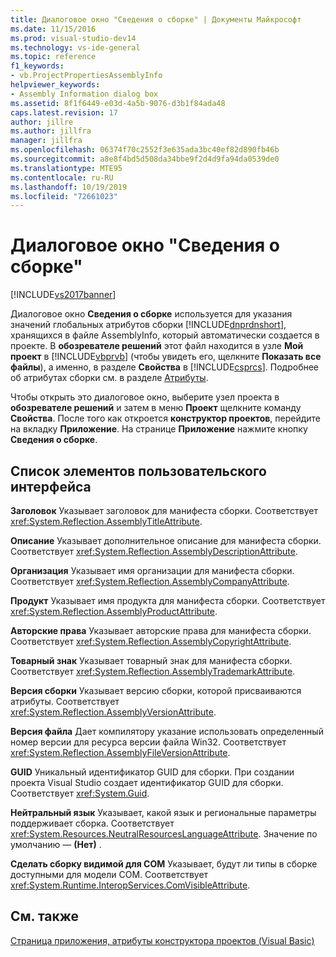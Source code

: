 ```yaml
---
title: Диалоговое окно "Сведения о сборке" | Документы Майкрософт
ms.date: 11/15/2016
ms.prod: visual-studio-dev14
ms.technology: vs-ide-general
ms.topic: reference
f1_keywords:
- vb.ProjectPropertiesAssemblyInfo
helpviewer_keywords:
- Assembly Information dialog box
ms.assetid: 8f1f6449-e03d-4a5b-9076-d3b1f84ada48
caps.latest.revision: 17
author: jillre
ms.author: jillfra
manager: jillfra
ms.openlocfilehash: 06374f70c2552f3e635ada3bc40ef82d890fb46b
ms.sourcegitcommit: a8e8f4bd5d508da34bbe9f2d4d9fa94da0539de0
ms.translationtype: MTE95
ms.contentlocale: ru-RU
ms.lasthandoff: 10/19/2019
ms.locfileid: "72661023"
---
```

# <a name="assembly-information-dialog-box"></a>Диалоговое окно "Сведения о сборке"
[!INCLUDE[vs2017banner](../../includes/vs2017banner.md)]

Диалоговое окно **Сведения о сборке** используется для указания значений глобальных атрибутов сборки [!INCLUDE[dnprdnshort](../../includes/dnprdnshort-md.md)], хранящихся в файле AssemblyInfo, который автоматически создается в проекте. В **обозревателе решений** этот файл находится в узле **Мой проект** в [!INCLUDE[vbprvb](../../includes/vbprvb-md.md)] (чтобы увидеть его, щелкните **Показать все файлы**), а именно, в разделе **Свойства** в [!INCLUDE[csprcs](../../includes/csprcs-md.md)]. Подробнее об атрибутах сборки см. в разделе [Атрибуты](https://msdn.microsoft.com/library/ae334cee-d96c-4243-a5e3-06dd7fcaf205).

 Чтобы открыть это диалоговое окно, выберите узел проекта в **обозревателе решений** и затем в меню **Проект** щелкните команду **Свойства**. После того как откроется **конструктор проектов**, перейдите на вкладку **Приложение**. На странице **Приложение** нажмите кнопку **Сведения о сборке**.

## <a name="uielement-list"></a>Список элементов пользовательского интерфейса
 **Заголовок** Указывает заголовок для манифеста сборки. Соответствует <xref:System.Reflection.AssemblyTitleAttribute>.

 **Описание** Указывает дополнительное описание для манифеста сборки. Соответствует <xref:System.Reflection.AssemblyDescriptionAttribute>.

 **Организация** Указывает имя организации для манифеста сборки. Соответствует <xref:System.Reflection.AssemblyCompanyAttribute>.

 **Продукт** Указывает имя продукта для манифеста сборки. Соответствует <xref:System.Reflection.AssemblyProductAttribute>.

 **Авторские права** Указывает авторские права для манифеста сборки. Соответствует <xref:System.Reflection.AssemblyCopyrightAttribute>.

 **Товарный знак** Указывает товарный знак для манифеста сборки. Соответствует <xref:System.Reflection.AssemblyTrademarkAttribute>.

 **Версия сборки** Указывает версию сборки, которой присваиваются атрибуты. Соответствует <xref:System.Reflection.AssemblyVersionAttribute>.

 **Версия файла** Дает компилятору указание использовать определенный номер версии для ресурса версии файла Win32. Соответствует <xref:System.Reflection.AssemblyFileVersionAttribute>.

 **GUID** Уникальный идентификатор GUID для сборки. При создании проекта Visual Studio создает идентификатор GUID для сборки. Соответствует <xref:System.Guid>.

 **Нейтральный язык** Указывает, какой язык и региональные параметры поддерживает сборка. Соответствует <xref:System.Resources.NeutralResourcesLanguageAttribute>. Значение по умолчанию — **(Нет)** .

 **Сделать сборку видимой для COM** Указывает, будут ли типы в сборке доступными для модели COM. Соответствует <xref:System.Runtime.InteropServices.ComVisibleAttribute>.

## <a name="see-also"></a>См. также
 [Страница приложения, атрибуты конструктора проектов (Visual Basic)](../../ide/reference/application-page-project-designer-visual-basic.md) [](https://msdn.microsoft.com/library/ae334cee-d96c-4243-a5e3-06dd7fcaf205)
